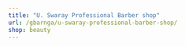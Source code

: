 ```yaml
---
title: "U. Swaray Professional Barber shop"
url: /gbarnga/u-swaray-professional-barber-shop/
shop: beauty
---
```

